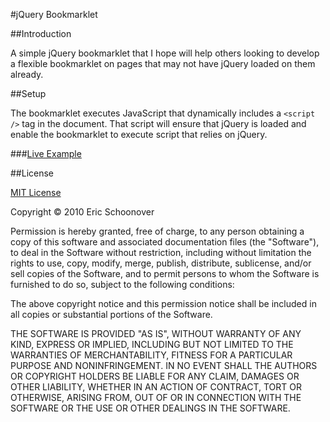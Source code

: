 #jQuery Bookmarklet

##Introduction

A simple jQuery bookmarklet that I hope will help others looking to develop a flexible bookmarklet on pages that may not have jQuery loaded on them already.

##Setup

The bookmarklet executes JavaScript that dynamically includes a `<script />` tag in the document.  That script will ensure that jQuery is loaded and enable the bookmarklet to execute script that relies on jQuery.

###[Live Example](http://spoon16.github.com/jQuery-Bookmarklet/)

##License

[MIT License](http://creativecommons.org/licenses/MIT/)

Copyright © 2010 Eric Schoonover

Permission is hereby granted, free of charge, to any person obtaining a copy of this software and associated documentation files (the "Software"), to deal in the Software without restriction, including without limitation the rights to use, copy, modify, merge, publish, distribute, sublicense, and/or sell copies of the Software, and to permit persons to whom the Software is furnished to do so, subject to the following conditions:

The above copyright notice and this permission notice shall be included in all copies or substantial portions of the Software.

THE SOFTWARE IS PROVIDED "AS IS", WITHOUT WARRANTY OF ANY KIND, EXPRESS OR IMPLIED, INCLUDING BUT NOT LIMITED TO THE WARRANTIES OF MERCHANTABILITY, FITNESS FOR A PARTICULAR PURPOSE AND NONINFRINGEMENT. IN NO EVENT SHALL THE AUTHORS OR COPYRIGHT HOLDERS BE LIABLE FOR ANY CLAIM, DAMAGES OR OTHER LIABILITY, WHETHER IN AN ACTION OF CONTRACT, TORT OR OTHERWISE, ARISING FROM, OUT OF OR IN CONNECTION WITH THE SOFTWARE OR THE USE OR OTHER DEALINGS IN THE SOFTWARE.
